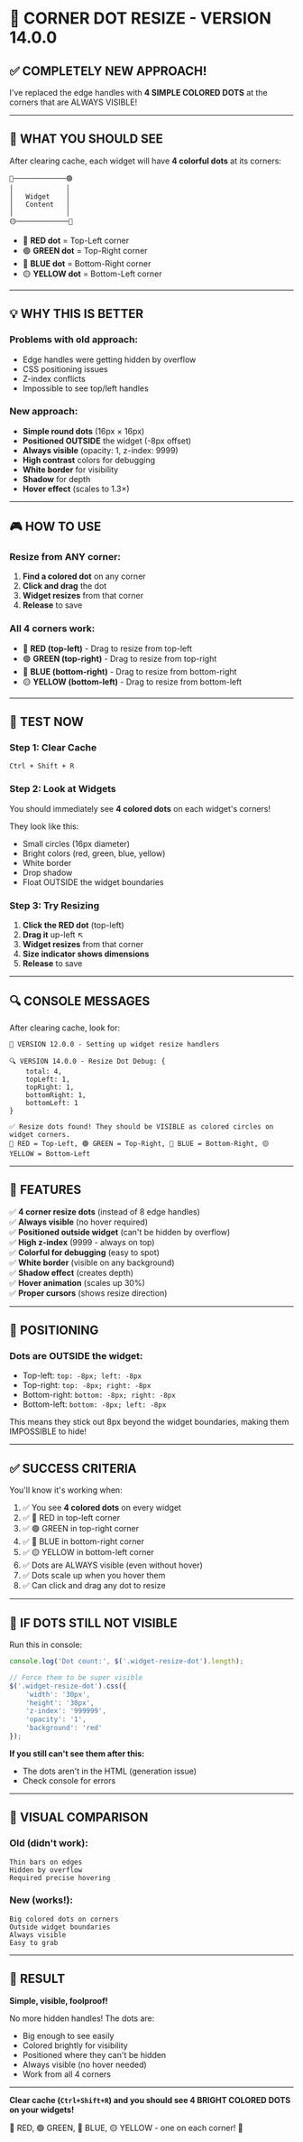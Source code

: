 # 🎯 CORNER DOT RESIZE - VERSION 14.0.0

## ✅ **COMPLETELY NEW APPROACH!**

I've replaced the edge handles with **4 SIMPLE COLORED DOTS** at the corners that are ALWAYS VISIBLE!

---

## 🎨 **WHAT YOU SHOULD SEE**

After clearing cache, each widget will have **4 colorful dots** at its corners:

```
🔴─────────────🟢
│             │
│   Widget    │
│   Content   │
│             │
🟡─────────────🔵
```

- 🔴 **RED dot** = Top-Left corner
- 🟢 **GREEN dot** = Top-Right corner
- 🔵 **BLUE dot** = Bottom-Right corner
- 🟡 **YELLOW dot** = Bottom-Left corner

---

## 💡 **WHY THIS IS BETTER**

### **Problems with old approach:**
- Edge handles were getting hidden by overflow
- CSS positioning issues
- Z-index conflicts
- Impossible to see top/left handles

### **New approach:**
- **Simple round dots** (16px × 16px)
- **Positioned OUTSIDE** the widget (-8px offset)
- **Always visible** (opacity: 1, z-index: 9999)
- **High contrast** colors for debugging
- **White border** for visibility
- **Shadow** for depth
- **Hover effect** (scales to 1.3×)

---

## 🎮 **HOW TO USE**

### **Resize from ANY corner:**

1. **Find a colored dot** on any corner
2. **Click and drag** the dot
3. **Widget resizes** from that corner
4. **Release** to save

### **All 4 corners work:**
- 🔴 **RED (top-left)** - Drag to resize from top-left
- 🟢 **GREEN (top-right)** - Drag to resize from top-right
- 🔵 **BLUE (bottom-right)** - Drag to resize from bottom-right
- 🟡 **YELLOW (bottom-left)** - Drag to resize from bottom-left

---

## 🚀 **TEST NOW**

### **Step 1: Clear Cache**
```
Ctrl + Shift + R
```

### **Step 2: Look at Widgets**

You should immediately see **4 colored dots** on each widget's corners!

They look like this:
- Small circles (16px diameter)
- Bright colors (red, green, blue, yellow)
- White border
- Drop shadow
- Float OUTSIDE the widget boundaries

### **Step 3: Try Resizing**

1. **Click the RED dot** (top-left)
2. **Drag it** up-left ↖️
3. **Widget resizes** from that corner
4. **Size indicator shows dimensions**
5. **Release** to save

---

## 🔍 **CONSOLE MESSAGES**

After clearing cache, look for:

```
🔧 VERSION 12.0.0 - Setting up widget resize handlers

🔍 VERSION 14.0.0 - Resize Dot Debug: {
    total: 4,
    topLeft: 1,
    topRight: 1,
    bottomRight: 1,
    bottomLeft: 1
}

✅ Resize dots found! They should be VISIBLE as colored circles on widget corners.
🔴 RED = Top-Left, 🟢 GREEN = Top-Right, 🔵 BLUE = Bottom-Right, 🟡 YELLOW = Bottom-Left
```

---

## 🎯 **FEATURES**

✅ **4 corner resize dots** (instead of 8 edge handles)  
✅ **Always visible** (no hover required)  
✅ **Positioned outside widget** (can't be hidden by overflow)  
✅ **High z-index** (9999 - always on top)  
✅ **Colorful for debugging** (easy to spot)  
✅ **White border** (visible on any background)  
✅ **Shadow effect** (creates depth)  
✅ **Hover animation** (scales up 30%)  
✅ **Proper cursors** (shows resize direction)  

---

## 📐 **POSITIONING**

### **Dots are OUTSIDE the widget:**
- Top-left: `top: -8px; left: -8px`
- Top-right: `top: -8px; right: -8px`
- Bottom-right: `bottom: -8px; right: -8px`
- Bottom-left: `bottom: -8px; left: -8px`

This means they stick out 8px beyond the widget boundaries, making them IMPOSSIBLE to hide!

---

## ✅ **SUCCESS CRITERIA**

You'll know it's working when:

1. ✅ You see **4 colored dots** on every widget
2. ✅ 🔴 RED in top-left corner
3. ✅ 🟢 GREEN in top-right corner
4. ✅ 🔵 BLUE in bottom-right corner
5. ✅ 🟡 YELLOW in bottom-left corner
6. ✅ Dots are ALWAYS visible (even without hover)
7. ✅ Dots scale up when you hover them
8. ✅ Can click and drag any dot to resize

---

## 🐛 **IF DOTS STILL NOT VISIBLE**

Run this in console:

```javascript
console.log('Dot count:', $('.widget-resize-dot').length);

// Force them to be super visible
$('.widget-resize-dot').css({
    'width': '30px',
    'height': '30px',
    'z-index': '999999',
    'opacity': '1',
    'background': 'red'
});
```

**If you still can't see them after this:**
- The dots aren't in the HTML (generation issue)
- Check console for errors

---

## 🎨 **VISUAL COMPARISON**

### **Old (didn't work):**
```
Thin bars on edges
Hidden by overflow
Required precise hovering
```

### **New (works!):**
```
Big colored dots on corners
Outside widget boundaries
Always visible
Easy to grab
```

---

## 🎉 **RESULT**

**Simple, visible, foolproof!**

No more hidden handles! The dots are:
- Big enough to see easily
- Colored brightly for visibility
- Positioned where they can't be hidden
- Always visible (no hover needed)
- Work from all 4 corners

---

**Clear cache (`Ctrl+Shift+R`) and you should see 4 BRIGHT COLORED DOTS on your widgets!**

🔴 RED, 🟢 GREEN, 🔵 BLUE, 🟡 YELLOW - one on each corner! 🎯

